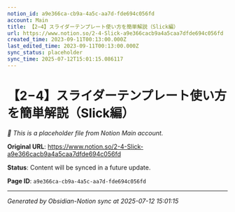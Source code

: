 ```yaml
---
notion_id: a9e366ca-cb9a-4a5c-aa7d-fde694c056fd
account: Main
title: 【2−4】スライダーテンプレート使い方を簡単解説（Slick編）
url: https://www.notion.so/2-4-Slick-a9e366cacb9a4a5caa7dfde694c056fd
created_time: 2023-09-11T00:13:00.000Z
last_edited_time: 2023-09-11T00:13:00.000Z
sync_status: placeholder
sync_time: 2025-07-12T15:01:15.086117
---
```


# 【2−4】スライダーテンプレート使い方を簡単解説（Slick編）

*🔄 This is a placeholder file from Notion Main account.*

**Original URL**: https://www.notion.so/2-4-Slick-a9e366cacb9a4a5caa7dfde694c056fd

**Status**: Content will be synced in a future update.

**Page ID**: `a9e366ca-cb9a-4a5c-aa7d-fde694c056fd`

---

*Generated by Obsidian-Notion sync at 2025-07-12 15:01:15*
